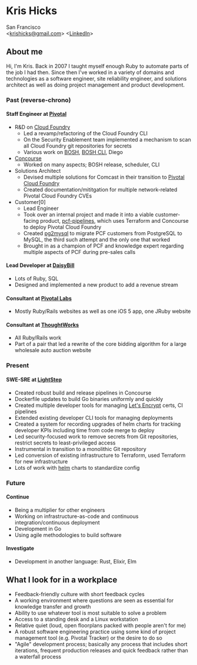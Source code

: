 Kris Hicks  
===
San Francisco  
<[krishicks@gmail.com](mailto:krishicks@gmail.com)>
<[LinkedIn](https://www.linkedin.com/in/kris-hicks-a6123a161/)>

## About me

Hi, I'm Kris. Back in 2007 I taught myself enough Ruby to automate parts of the job I had then. Since then I've worked in a variety of domains and technologies as a software engineer, site reliability engineer, and solutions architect as well as doing project management and product development.

### Past (reverse-chrono)

#### Staff Engineer at [Pivotal](https://pivotal.io/)
  * R&D on [Cloud Foundry](https://www.cloudfoundry.org)
    * Led a revamp/refactoring of the Cloud Foundry CLI
    * On the Security Enablement team implemented a mechanism to scan all Cloud Foundry git repositories for secrets
    * Various work on [BOSH](https://github.com/cloudfoundry/bosh), [BOSH CLI](https://github.com/cloudfoundry/bosh-cli), Diego
  * [Concourse](https://concourse-ci.org)
    * Worked on many aspects; BOSH release, scheduler, CLI
  * Solutions Architect
    * Devised multiple solutions for Comcast in their transition to [Pivotal Cloud Foundry](https://pivotal.io/platform)
    * Created documentation/mititgation for multiple network-related Pivotal Cloud Foundry CVEs
  * Customer[0]
    * Lead Engineer
    * Took over an internal project and made it into a viable customer-facing product, [pcf-pipelines](https://github.com/pivotal-cf/pcf-pipelines), which uses Terraform and Concourse to deploy Pivotal Cloud Foundry
    * Created [pg2mysql](https://github.com/pivotal-cf/pg2mysql) to migrate PCF customers from PostgreSQL to MySQL, the third such attempt and the only one that worked
    * Brought in as a champion of PCF and knowledge expert regarding multiple aspects of PCF during pre-sales calls

#### Lead Developer at [DaisyBill](https://www.daisybill.com)
  * Lots of Ruby, SQL
  * Designed and implemented a new product to add a revenue stream

#### Consultant at [Pivotal Labs](https://pivotal.io/labs)
  * Mostly Ruby/Rails websites as well as one iOS 5 app, one JRuby website

#### Consultant at [ThoughtWorks](https://www.thoughtworks.com/)
  * All Ruby/Rails work
  * Part of a pair that led a rewrite of the core bidding algorithm for a large wholesale auto auction website

### Present

#### SWE-SRE at [LightStep](https://www.lightstep.com)

* Created robust build and release pipelines in Concourse
* Dockerfile updates to build Go binaries uniformly and quickly
* Created multiple developer tools for managing [Let's Encrypt](https://letsencrypt.org) certs, CI pipelines
* Extended existing developer CLI tools for managing deployments
* Created a system for recording upgrades of helm charts for tracking developer KPIs including time from code merge to deploy
* Led security-focused work to remove secrets from Git repositories, restrict secrets to least-privileged access
* Instrumental in transition to a monolithic Git repository
* Led conversion of existing infrastructure to Terraform, used Terraform for new infrastructure
* Lots of work with [helm](https://helm.sh) charts to standardize config

### Future

#### Continue

* Being a multiplier for other engineers
* Working on infrastructure-as-code and continuous integration/continuous deployment
* Development in Go
* Using agile methodologies to build software

#### Investigate

* Development in another language: Rust, Elixir, Elm

## What I look for in a workplace

* Feedback-friendly culture with short feedback cycles
* A working environment where questions are seen as essential for knowledge transfer and growth
* Ability to use whatever tool is most suitable to solve a problem
* Access to a standing desk and a Linux workstation
* Relative quiet (loud, open floorplans packed with people aren't for me)
* A robust software engineering practice using some kind of project management tool (e.g. Pivotal Tracker) or the desire to do so
* "Agile" development process; basically any process that includes short iterations, frequent production releases and quick feedback rather than a waterfall process
